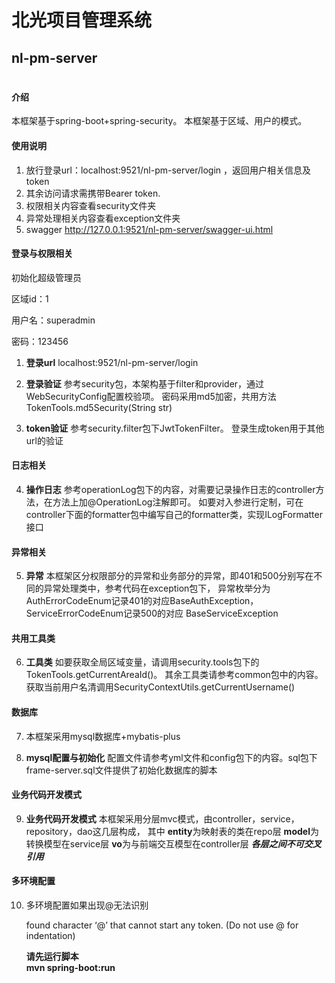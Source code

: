 # 北光项目管理系统
## nl-pm-server
# 
#### 介绍
本框架基于spring-boot+spring-security。
本框架基于区域、用户的模式。

#### 使用说明

1. 放行登录url：localhost:9521/nl-pm-server/login  ，返回用户相关信息及token
2. 其余访问请求需携带Bearer token.
3. 权限相关内容查看security文件夹
4. 异常处理相关内容查看exception文件夹
5. swagger http://127.0.0.1:9521/nl-pm-server/swagger-ui.html

#### 登录与权限相关
初始化超级管理员

区域id：1

用户名：superadmin

密码：123456



1. **登录url**
   localhost:9521/nl-pm-server/login
2. **登录验证**
   参考security包，本架构基于filter和provider，通过WebSecurityConfig配置校验项。
   密码采用md5加密，共用方法TokenTools.md5Security(String str)
   
3. **token验证**
   参考security.filter包下JwtTokenFilter。
   登录生成token用于其他url的验证

#### 日志相关
4. **操作日志**
    参考operationLog包下的内容，对需要记录操作日志的controller方法，在方法上加@OperationLog注解即可。
   如要对入参进行定制，可在controller下面的formatter包中编写自己的formatter类，实现ILogFormatter接口

#### 异常相关
5. **异常**
    本框架区分权限部分的异常和业务部分的异常，即401和500分别写在不同的异常处理类中，参考代码在exception包下，
   异常枚举分为AuthErrorCodeEnum记录401的对应BaseAuthException，ServiceErrorCodeEnum记录500的对应
   BaseServiceException

#### 共用工具类
6. **工具类**
    如要获取全局区域变量，请调用security.tools包下的TokenTools.getCurrentAreaId()。
   其余工具类请参考common包中的内容。获取当前用户名清调用SecurityContextUtils.getCurrentUsername()

#### 数据库
7. 本框架采用mysql数据库+mybatis-plus
   
8. **mysql配置与初始化**
   配置文件请参考yml文件和config包下的内容。sql包下frame-server.sql文件提供了初始化数据库的脚本
   
#### 业务代码开发模式
9. **业务代码开发模式**
    本框架采用分层mvc模式，由controller，service，repository，dao这几层构成，
    其中
    **entity**为映射表的类在repo层
    **model**为转换模型在service层
    **vo**为与前端交互模型在controller层
    **_各层之间不可交叉引用_**

#### 多环境配置
10. 多环境配置如果出现@无法识别

    found character ‘@’ that cannot start any token. (Do not use @ for indentation)

    **请先运行脚本**  
    **mvn spring-boot:run**